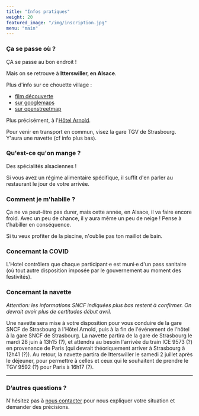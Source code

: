 ```yaml
---
title: "Infos pratiques"
weight: 20
featured_image: "/img/inscription.jpg"
menu: "main"
---
```



### Ça se passe où ?

ÇA se passe au bon endroit !

Mais on se retrouve à **Itterswiller, en Alsace**. 

Plus d'info sur ce chouette village :
- [film découverte](http://www.itterswiller.com/)
- [sur googlemaps](https://www.google.fr/maps?hl=fr&q=itterswiller)
- [sur openstreetmap](https://www.openstreetmap.org/relation/906265)

Plus précisément, à l'[Hôtel Arnold](https://www.hotel-arnold.com/).

Pour venir en transport en commun, visez la gare TGV de Strasbourg. Y'aura une navette (cf info plus bas).

### Qu'est-ce qu'on mange ?

Des spécialités alsaciennes !

Si vous avez un régime alimentaire spécifique, il suffit d'en parler au restaurant le jour de votre arrivée.

### Comment je m'habille ?

Ça ne va peut-être pas durer, mais cette année, en Alsace, il va faire encore froid. Avec un peu de chance,
il y aura même un peu de neige ! Pense à t'habiller en conséquence.

Si tu veux profiter de la piscine, n'oublie pas ton maillot de bain.

### Concernant la COVID

L'Hotel contrôlera que chaque participant·e est muni·e d'un pass sanitaire (où tout autre
disposition imposée par le gouvernement au moment des festivités).


### Concernant la navette

*Attention: les informations SNCF indiquées plus bas restent à confirmer.
On devrait avoir plus de certitudes début avril.*

Une navette sera mise à votre disposition pour vous conduire de la gare SNCF de
Strasbourg à l'Hôtel Arnold, puis à la fin de l'événement de l'hôtel à la gare
SNCF de Strasbourg. La navette partira de la gare de Strasbourg le mardi 28
juin à 13h15 (?), et attendra au besoin l'arrivée du train ICE 9573 (?) en
provenance de Paris (qui devrait théoriquement arriver à Strasbourg à 12h41 (?)).
Au retour, la navette partira de Itterswiller le samedi 2 juillet après le
déjeuner, pour permettre à celles et ceux qui le souhaitent de prendre le TGV
9592 (?) pour Paris à 16h17 (?).

---

### D’autres questions ?

N'hésitez pas à [nous contacter](staff-at-agileopenfrance-point-com) pour nous
expliquer votre situation et demander des précisions.
